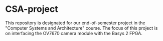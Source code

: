 # CSA-project
This repository is designated for our end-of-semester project in the "Computer Systems and Architecture" course. The focus of this project is on interfacing the OV7670 camera module with the Basys 2 FPGA.
